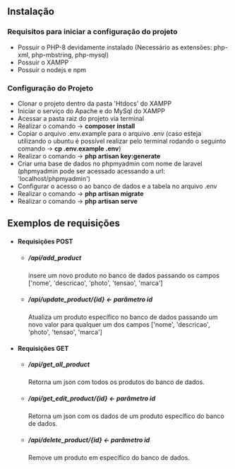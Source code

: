 <h2>Instalação</h2>
<h3>Requisitos para iniciar a configuração do projeto</h3>
<ul>
    <li>Possuir o PHP-8 devidamente instalado (Necessário as extensões: php-xml, php-mbstring, php-mysql)</li>
    <li>Possuir o XAMPP</li>
    <li>Possuir o nodejs e npm</li>
</ul>
<h3>Configuração do Projeto</h3>
<ul>
    <li>Clonar o projeto dentro da pasta 'Htdocs' do XAMPP</li>
    <li>Iniciar o serviço do Apache e do MySql do XAMPP</li>
    <li>Acessar a pasta raiz do projeto via terminal</li>
    <li>Realizar o comando -> <b>composer install</b></li>
    <li>Copiar o arquivo .env.example para o arquivo .env (caso esteja utilizando o ubuntu é possível realizar pelo terminal rodando o seguinto comando -> <b>cp .env.example .env</b>)</li>
    <li>Realizar o comando -> <b>php artisan key:generate</b></li>
    <li>Criar uma base de dados no phpmyadmin com nome de laravel (phpmyadmin pode ser acessado acessando a url: 'localhost/phpmyadmin')</li>
    <li>Configurar o acesso o ao banco de dados e a tabela no arquivo .env</li>
    <li>Realizar o comando -> <b>php artisan migrate</b></li>
    <li>Realizar o comando -> <b>php artisan serve</b></li>
</ul>
<h2>Exemplos de requisições</h2>
<ul>
    <li>
        <h4>Requisições POST</h4>
        <ul>
            <li>
                <h5>/api/add_product</h5>
                <p>insere um novo produto no banco de dados passando os campos ['nome', 'descricao', 'photo', 'tensao', 'marca']</p>
            </li>
            <li>
                <h5>/api/update_product/{id} <- parâmetro id</h5>
                <p>Atualiza um produto específico no banco de dados passando um novo valor para qualquer um dos campos ['nome', 'descricao', 'photo', 'tensao', 'marca']</p>
            </li>
        </ul>
    </li>
    <li>
        <h4>Requisições GET</h4>
        <ul>
            <li>
                <h5>/api/get_all_product</h5>
                <p>Retorna um json com todos os produtos do banco de dados.</p>
            </li>
            <li>
                <h5>/api/get_edit_product/{id} <- parâmetro id</h5>
                <p>Retorna um json com os dados de um produto específico do banco de dados.</p>
            </li>
            <li>
                <h5>/api/delete_product/{id} <- parâmetro id</h5>
                <p>Remove um produto em específico do banco de dados.</p>
            </li>
        </ul>
    </li>
</ul>
